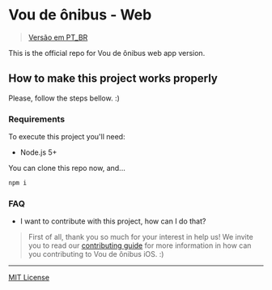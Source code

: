 # Vou de ônibus - Web

> [Versão em PT_BR](/README-BR.md)

This is the official repo for Vou de ônibus web app version.

## How to make this project works properly

Please, follow the steps bellow. :)

### Requirements

To execute this project you'll need:

* Node.js 5+

You can clone this repo now, and...

```bash
npm i
```

### FAQ

- I want to contribute with this project, how can I do that?

> First of all, thank you so much for your interest in help us! We invite you to read our [contributing guide](/.github/CONTRIBUTING.md) for more information in how can you contributing to Vou de ônibus iOS. :)

---

[MIT License](/LICENSE)
